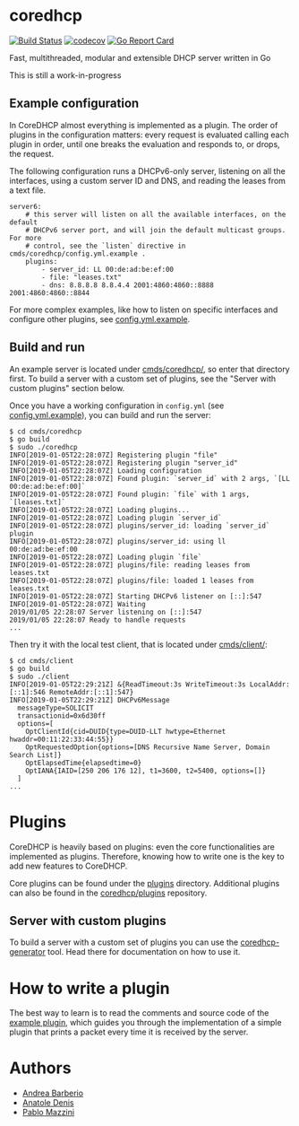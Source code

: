 # coredhcp

[![Build Status](https://travis-ci.org/coredhcp/coredhcp.svg?branch=master)](https://travis-ci.org/coredhcp/coredhcp)
[![codecov](https://codecov.io/gh/coredhcp/coredhcp/branch/master/graph/badge.svg)](https://codecov.io/gh/coredhcp/coredhcp)
[![Go Report Card](https://goreportcard.com/badge/github.com/insei/coredhcp)](https://goreportcard.com/report/github.com/insei/coredhcp)

Fast, multithreaded, modular and extensible DHCP server written in Go

This is still a work-in-progress

## Example configuration

In CoreDHCP almost everything is implemented as a plugin. The order of plugins in the configuration matters: every request is evaluated calling each plugin in order, until one breaks the evaluation and responds to, or drops, the request.

The following configuration runs a DHCPv6-only server, listening on all the interfaces, using a custom server ID and DNS, and reading the leases from a text file.

```
server6:
    # this server will listen on all the available interfaces, on the default
    # DHCPv6 server port, and will join the default multicast groups. For more
    # control, see the `listen` directive in cmds/coredhcp/config.yml.example .
    plugins:
        - server_id: LL 00:de:ad:be:ef:00
        - file: "leases.txt"
        - dns: 8.8.8.8 8.8.4.4 2001:4860:4860::8888 2001:4860:4860::8844
```

For more complex examples, like how to listen on specific interfaces and
configure other plugins, see [config.yml.example](cmds/coredhcp/default-server.config.yml.example).

## Build and run

An example server is located under [cmds/coredhcp/](cmds/coredhcp/), so enter that
directory first. To build a server with a custom set of plugins, see the "Server
with custom plugins" section below.

Once you have a working configuration in `config.yml` (see [config.yml.example](cmds/coredhcp/default-server.config.yml.example)), you can build and run the server:
```
$ cd cmds/coredhcp
$ go build
$ sudo ./coredhcp
INFO[2019-01-05T22:28:07Z] Registering plugin "file"
INFO[2019-01-05T22:28:07Z] Registering plugin "server_id"
INFO[2019-01-05T22:28:07Z] Loading configuration
INFO[2019-01-05T22:28:07Z] Found plugin: `server_id` with 2 args, `[LL 00:de:ad:be:ef:00]`
INFO[2019-01-05T22:28:07Z] Found plugin: `file` with 1 args, `[leases.txt]`
INFO[2019-01-05T22:28:07Z] Loading plugins...
INFO[2019-01-05T22:28:07Z] Loading plugin `server_id`
INFO[2019-01-05T22:28:07Z] plugins/server_id: loading `server_id` plugin
INFO[2019-01-05T22:28:07Z] plugins/server_id: using ll 00:de:ad:be:ef:00
INFO[2019-01-05T22:28:07Z] Loading plugin `file`
INFO[2019-01-05T22:28:07Z] plugins/file: reading leases from leases.txt
INFO[2019-01-05T22:28:07Z] plugins/file: loaded 1 leases from leases.txt
INFO[2019-01-05T22:28:07Z] Starting DHCPv6 listener on [::]:547
INFO[2019-01-05T22:28:07Z] Waiting
2019/01/05 22:28:07 Server listening on [::]:547
2019/01/05 22:28:07 Ready to handle requests
...
```

Then try it with the local test client, that is located under
[cmds/client/](cmds/client):
```
$ cd cmds/client
$ go build
$ sudo ./client
INFO[2019-01-05T22:29:21Z] &{ReadTimeout:3s WriteTimeout:3s LocalAddr:[::1]:546 RemoteAddr:[::1]:547}
INFO[2019-01-05T22:29:21Z] DHCPv6Message
  messageType=SOLICIT
  transactionid=0x6d30ff
  options=[
    OptClientId{cid=DUID{type=DUID-LLT hwtype=Ethernet hwaddr=00:11:22:33:44:55}}
    OptRequestedOption{options=[DNS Recursive Name Server, Domain Search List]}
    OptElapsedTime{elapsedtime=0}
    OptIANA{IAID=[250 206 176 12], t1=3600, t2=5400, options=[]}
  ]
...
```

# Plugins

CoreDHCP is heavily based on plugins: even the core functionalities are
implemented as plugins. Therefore, knowing how to write one is the key to add
new features to CoreDHCP.

Core plugins can be found under the [plugins](/plugins/) directory. Additional
plugins can also be found in the
[coredhcp/plugins](https://github.com/insei/plugins) repository.

## Server with custom plugins

To build a server with a custom set of plugins you can use the
[coredhcp-generator](/cmds/coredhcp-generator/) tool. Head there for
documentation on how to use it.

# How to write a plugin

The best way to learn is to read the comments and source code of the
[example plugin](plugins/example/), which guides you through the implementation
of a simple plugin that prints a packet every time it is received by the server.


# Authors

* [Andrea Barberio](https://github.com/insomniacslk)
* [Anatole Denis](https://github.com/natolumin)
* [Pablo Mazzini](https://github.com/pmazzini)
